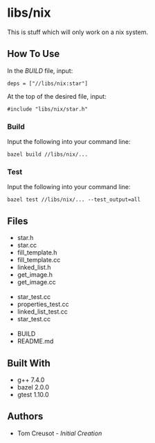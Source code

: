 # libs/nix
This is stuff which will only work on a nix system.

## How To Use
In the *BUILD* file, input:
```
deps = ["//libs/nix:star"]
```
At the top of the desired file, input:
```
#include "libs/nix/star.h"
```

### Build
Input the following into your command line:
```
bazel build //libs/nix/...
```

### Test
Input the following into your command line:
```
bazel test //libs/nix/... --test_output=all
```

## Files
* star.h
* star.cc
* fill_template.h
* fill_template.cc
* linked_list.h
* get_image.h
* get_image.cc
<br /><br />
* star_test.cc
* properties_test.cc
* linked_list_test.cc
* star_test.cc
<br /><br />
* BUILD
* README.md

## Built With
* g++	7.4.0
* bazel	2.0.0
* gtest	1.10.0

## Authors
* Tom Creusot - *Initial Creation*

